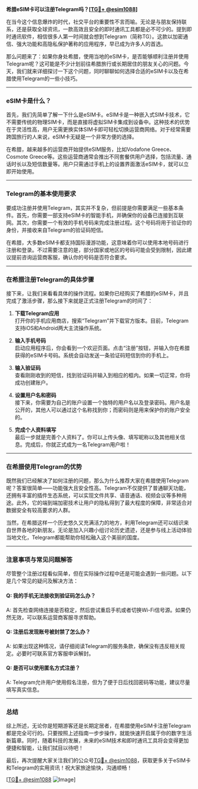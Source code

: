 **希腊eSIM卡可以注册Telegram吗？[[TG💪+ @esim1088](https://t.me/s/esim1088)]**

在当今这个信息爆炸的时代，社交平台的重要性不言而喻。无论是与朋友保持联系，还是获取全球资讯，一款高效且安全的即时通讯工具都是必不可少的。提到即时通讯软件，相信很多人第一时间就会想到Telegram（简称TG）。这款以加密通信、强大功能和高隐私保护著称的应用程序，早已成为许多人的首选。

那么问题来了：如果你身处希腊，使用当地的eSIM卡，是否能够顺利注册并使用Telegram呢？这可能是不少计划前往希腊旅行或长期居住的朋友关心的问题。今天，我们就来详细探讨一下这个问题，同时聊聊如何选择合适的eSIM卡以及在希腊使用Telegram的一些小技巧。

---

### eSIM卡是什么？

首先，我们先简单了解一下什么是eSIM卡。eSIM卡是一种嵌入式SIM卡技术，它不需要传统的物理SIM卡，而是直接将虚拟SIM卡集成到设备中。这种技术的优势在于灵活性高，用户无需更换实体SIM卡即可轻松切换运营商网络。对于经常需要跨国旅行的人来说，eSIM卡无疑是一个非常方便的选择。

在希腊，越来越多的运营商开始提供eSIM服务，比如Vodafone Greece、Cosmote Greece等。这些运营商通常会推出不同套餐供用户选择，包括流量、通话时长以及短信数量等。用户只需通过手机上的设置界面激活eSIM卡，就可以立即开始使用。

---

### Telegram的基本使用要求

要成功注册并使用Telegram，其实并不复杂，但前提是你需要满足一些基本条件。首先，你需要一部支持eSIM卡的智能手机，并确保你的设备已连接到互联网。其次，你需要一个有效的手机号码来完成注册过程。这个号码将用于验证你的身份，并接收来自Telegram的验证码短信。

在希腊，大多数eSIM卡都支持国际漫游功能，这意味着你可以使用本地号码进行注册和登录。不过需要注意的是，部分国家或地区的号码可能会受到限制，因此建议提前咨询运营商客服，确认你的号码是否符合要求。

---

### 在希腊注册Telegram的具体步骤

接下来，让我们来看看具体的操作流程。如果你已经购买了希腊的eSIM卡，并且完成了激活步骤，那么接下来就是正式注册Telegram的时间了：

1. **下载Telegram应用**  
   打开你的手机应用商店，搜索“Telegram”并下载官方版本。目前，Telegram支持iOS和Android两大主流操作系统。

2. **输入手机号码**  
   启动应用程序后，你会看到一个欢迎页面。点击“注册”按钮，并输入你在希腊获得的eSIM卡号码。系统会自动发送一条验证码短信到你的手机上。

3. **输入验证码**  
   查看刚刚收到的短信，找到验证码并输入到相应的框内。如果一切正常，你将成功创建账户。

4. **设置用户名和密码**  
   接下来，你需要为自己的账户设置一个独特的用户名以及登录密码。用户名是公开的，其他人可以通过这个名称找到你；而密码则是用来保护你的账户安全的。

5. **完成个人资料填写**  
   最后一步就是完善个人资料了。你可以上传头像、填写昵称以及其他相关信息。完成后，你就正式成为一名Telegram用户啦！

---

### 在希腊使用Telegram的优势

既然我们已经解决了如何注册的问题，那么为什么推荐大家在希腊使用Telegram呢？答案很简单——功能强大且安全性高。Telegram不仅提供了普通聊天功能，还拥有丰富的插件生态系统，可以实现文件共享、语音通话、视频会议等多种用途。此外，它的端到端加密技术让用户的隐私得到了最大程度的保障，非常适合对数据安全有较高要求的人群。

当然，在希腊这样一个历史悠久又充满活力的地方，利用Telegram还可以结识来自世界各地的新朋友。无论是加入兴趣小组讨论历史遗迹，还是参与线上活动体验当地文化，Telegram都能帮助你轻松融入这个美丽的国度。

---

### 注意事项与常见问题解答

尽管整个注册过程看似简单，但在实际操作过程中还是可能会遇到一些问题。以下是几个常见的疑问及解决方法：

#### Q: 我的手机无法接收到验证码怎么办？
A: 首先检查网络连接是否稳定，然后尝试重启手机或者切换Wi-Fi信号源。如果仍然无效，可以联系运营商客服寻求帮助。

#### Q: 注册后发现账号被封禁了怎么办？
A: 如果出现这种情况，请仔细阅读Telegram的服务条款，确保没有违反相关规定。必要时可联系官方客服申诉解封。

#### Q: 是否可以使用匿名方式注册？
A: Telegram允许用户使用假名注册，但为了便于日后找回密码等功能，建议尽量填写真实信息。

---

### 总结

综上所述，无论你是短期游客还是长期定居者，在希腊使用eSIM卡注册Telegram都是完全可行的。只要按照上述指南一步步操作，就能快速开启属于你的数字生活新篇章。同时，随着科技的发展，未来的eSIM技术和即时通讯工具将会变得更加便捷和智能，让我们拭目以待吧！

最后，再次提醒大家关注我们的公众号[TG💪+ @esim1088](https://t.me/s/esim1088)，获取更多关于eSIM卡和Telegram的实用资讯！祝大家旅途愉快，沟通顺畅！

[[TG💪+ @esim1088](https://t.me/s/esim1088) ![Image](https://i.postimg.cc/4NQfJmqS/Snipaste-2025-05-13-00-14-12.png)]